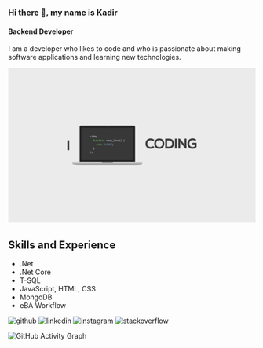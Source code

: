 ### Hi there 👋, my name is Kadir 
#### Backend Developer
I am a developer who likes to code and who is passionate about making software applications and learning new technologies.

![Backend Developer](https://github.com/TheOryZ/TheOryZ/blob/main/wallhaven-43jrd9.jpg)

## Skills and Experience
* .Net
* .Net Core
* T-SQL
* JavaScript, HTML, CSS
* MongoDB
* eBA Workflow 



[<img src='https://cdn.jsdelivr.net/npm/simple-icons@3.0.1/icons/github.svg' alt='github' height='40'>](https://github.com/TheOryZ)  [<img src='https://cdn.jsdelivr.net/npm/simple-icons@3.0.1/icons/linkedin.svg' alt='linkedin' height='40'>](https://www.linkedin.com/in/kadirrturann)  [<img src='https://cdn.jsdelivr.net/npm/simple-icons@3.0.1/icons/instagram.svg' alt='instagram' height='40'>](https://www.instagram.com/kadirrturann)  [<img src='https://cdn.jsdelivr.net/npm/simple-icons@3.0.1/icons/stackoverflow.svg' alt='stackoverflow' height='40'>](https://stackoverflow.com/users/12898065/kadir-turan)  

![GitHub Activity Graph](https://activity-graph.herokuapp.com/graph?username=TheOryZ)  

